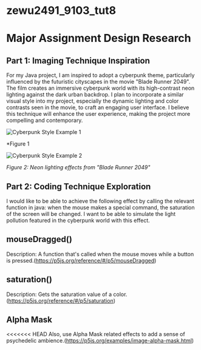 # zewu2491_9103_tut8

# Major Assignment Design Research

## Part 1: Imaging Technique Inspiration

For my Java project, I am inspired to adopt a cyberpunk theme, particularly influenced by the futuristic cityscapes in the movie "Blade Runner 2049". The film creates an immersive cyberpunk world with its high-contrast neon lighting against the dark urban backdrop. I plan to incorporate a similar visual style into my project, especially the dynamic lighting and color contrasts seen in the movie, to craft an engaging user interface. I believe this technique will enhance the user experience, making the project more compelling and contemporary.


![Cyberpunk Style Example 1](a.jpg)

*Figure 1







![Cyberpunk Style Example 2](2.jpeg)

*Figure 2: Neon lighting effects from "Blade Runner 2049"*






## Part 2: Coding Technique Exploration

I would like to be able to achieve the following effect by calling the relevant function in java: when the mouse makes a special command, the saturation of the screen will be changed. I want to be able to simulate the light pollution featured in the cyberpunk world with this effect.

## mouseDragged()
Description: A function that's called when the mouse moves while a button is pressed.(https://p5js.org/reference/#/p5/mouseDragged)

## saturation()
Description: Gets the saturation value of a color.(https://p5js.org/reference/#/p5/saturation)



## Alpha Mask
<<<<<<< HEAD
Also, use Alpha Mask related effects to add a sense of psychedelic ambience.(https://p5js.org/examples/image-alpha-mask.html)
